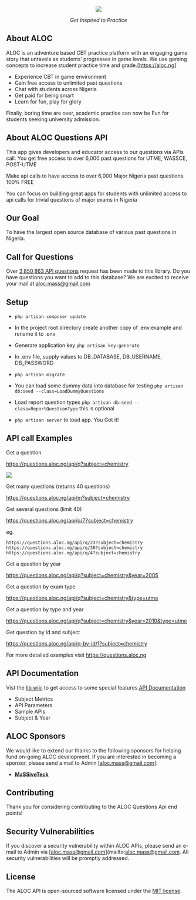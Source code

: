 <p align="center"><img src="https://aloc.ng/asset/images/slide/aloc-shield.png"></p>

<p align="center"><i>Get Inspired to Practice</i></p>

## About ALOC

ALOC is an adventure based CBT practice platform with an engaging game story that unravels as students’ progresses in game levels. We use gaming concepts to increase student practice time and grade.[https://aloc.ng]

- Experience CBT in game environment
- Gain free access to unlimited past questions
- Chat with students across Nigeria
- Get paid for being smart
- Learn for fun, play for glory
  
Finally, boring time are over, academic practice can now be Fun for students seeking university admission.

## About ALOC Questions API

This app gives developers and educator access to our questions via APIs call. You get free access to over 6,000 past questions for UTME, WASSCE, POST-UTME

Make api calls to have access to over 6,000 Major Nigeria past questions. 100% FREE

You can focus on building great apps for students with unlimited access to api calls for trivial questions of major exams in Nigeria

## Our Goal

To have the largest open source database of various past questions in Nigeria. 

## Call for Questions

Over <a href=https://questions.aloc.ng/api/metrics/subjects-call>3,850,863 API questions</a> request has been made to this library. Do you have questions you want to add to this database? We are excited to receive your mail at aloc.mass@gmail.com

## Setup

- `php artisan composer update`

- In the project root directory create another copy of .env.example and rename it to .env

- Generate application key `php artisan key:generate`

- In .env file, supply values to DB_DATABASE, DB_USERNAME, DB_PASSWORD

- `php artisan migrate`

- You can load some dummy data into database for testing `php artisan db:seed --class=LoadDummyQuestions`

- Load report question types `php artisan db:seed --class=ReportQuestionType` this is optional

- `php artisan server` to load app. You Got it!

## API call Examples

Get a question

https://questions.aloc.ng/api/q?subject=chemistry

<img src="https://aloc.ng/asset/images/others/aloc-api-sample.png">

Get many questions (returns 40 questions)

https://questions.aloc.ng/api/m?subject=chemistry

Get several questions (limit 40)

https://questions.aloc.ng/api/q/7?subject=chemistry

eg.

`https://questions.aloc.ng/api/q/23?subject=chemistry`
`https://questions.aloc.ng/api/q/30?subject=chemistry`
`https://questions.aloc.ng/api/q/4?subject=chemistry`


Get a question by year

https://questions.aloc.ng/api/q?subject=chemistry&year=2005

Get a question by exam type

https://questions.aloc.ng/api/q?subject=chemistry&type=utme

Get a question by type and year

https://questions.aloc.ng/api/q?subject=chemistry&year=2010&type=utme

Get question by id and subject

https://questions.aloc.ng/api/q-by-id/1?subject=chemistry

For more detailed examples visit https://questions.aloc.ng
## API Documentation

Vist the <a href='https://github.com/Seunope/aloc-endpoints/wiki'>lib wiki</a> to get access to some special features.<a href='https://github.com/Seunope/aloc-endpoints/wiki'>API Documentation</a>

 
- Subject Metrics
- API Parameters
- Sample APIs
- Subject & Year
  
## ALOC Sponsors

We would like to extend our thanks to the following sponsors for helping fund on-going ALOC development. If you are interested in becoming a sponsor, please send a mail to Admin [aloc.mass@gmail.com]:

- **[MaSSiveTeck](https://magbodo.com/)**

## Contributing

Thank you for considering contributing to the ALOC Questions Api end points!

## Security Vulnerabilities

If you discover a security vulnerability within ALOC APIs, please send an e-mail to Admin via [aloc.mass@gmail.com](mailto:aloc.mass@gmail.com. All security vulnerabilities will be promptly addressed.

## License

The ALOC API is open-sourced software licensed under the [MIT license](https://opensource.org/licenses/MIT).
